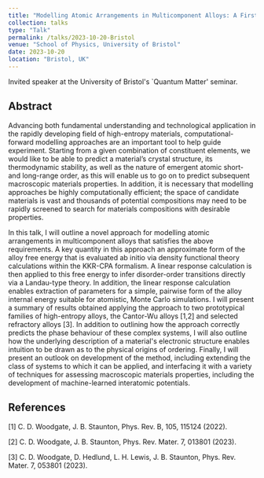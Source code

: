 ```yaml
---
title: "Modelling Atomic Arrangements in Multicomponent Alloys: A First-Principles-Based Approach"
collection: talks
type: "Talk"
permalink: /talks/2023-10-20-Bristol
venue: "School of Physics, University of Bristol"
date: 2023-10-20
location: "Bristol, UK"
---
```


Invited speaker at the University of Bristol's `Quantum Matter' seminar.

<h2>Abstract</h2>
Advancing both fundamental understanding and technological application in the rapidly developing field of high-entropy materials, computational-forward modelling approaches are an important tool to help guide experiment. Starting from a given combination of constituent elements, we would like to be able to predict a material’s crystal structure, its thermodynamic stability, as well as the nature of emergent atomic short- and long-range order, as this will enable us to go on to predict subsequent macroscopic materials properties. In addition, it is necessary that modelling approaches be highly computationally efficient; the space of candidate materials is vast and thousands of potential compositions may need to be rapidly screened to search for materials compositions with desirable properties.

In this talk, I will outline a novel approach for modelling atomic arrangements in multicomponent alloys that satisfies the above requirements. A key quantity in this approach an approximate form of the alloy free energy that is evaluated ab initio via density functional theory calculations within the KKR-CPA formalism. A linear response calculation is then applied to this free energy to infer disorder-order transitions directly via a Landau-type theory. In addition, the linear response calculation enables extraction of parameters for a simple, pairwise form of the alloy internal energy suitable for atomistic, Monte Carlo simulations. I will present a summary of results obtained applying the approach to two prototypical families of high-entropy alloys, the Cantor-Wu alloys [1,2] and selected refractory alloys [3]. In addition to outlining how the approach correctly predicts the phase behaviour of these complex systems, I will also outline how the underlying description of a material's electronic structure enables intuition to be drawn as to the physical origins of ordering. Finally, I will present an outlook on development of the method, including extending the class of systems to which it can be applied, and interfacing it with a variety of techniques for assessing macroscopic materials properties, including the development of machine-learned interatomic potentials.

<h2>References</h2>
[1] C. D. Woodgate, J. B. Staunton, Phys. Rev. B, 105, 115124 (2022).

[2] C. D. Woodgate, J. B. Staunton, Phys. Rev. Mater. 7, 013801 (2023).

[3] C. D. Woodgate, D. Hedlund, L. H. Lewis, J. B. Staunton, Phys. Rev. Mater. 7, 053801 (2023).

